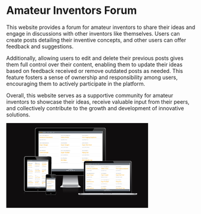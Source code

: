 # Amateur Inventors Forum

This website provides a forum for amateur inventors to share their ideas and engage in discussions with other inventors like themselves. Users can create posts detailing their inventive concepts, and other users can offer feedback and suggestions.

Additionally, allowing users to edit and delete their previous posts gives them full control over their content, enabling them to update their ideas based on feedback received or remove outdated posts as needed. This feature fosters a sense of ownership and responsibility among users, encouraging them to actively participate in the platform.

Overall, this website serves as a supportive community for amateur inventors to showcase their ideas, receive valuable input from their peers, and collectively contribute to the growth and development of innovative solutions.

<img src="readme-images/responsive-mockup.png" alt="Responsive Mockup" width="75%">


